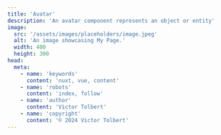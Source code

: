 ```yaml
---
title: 'Avatar'
description: 'An avatar component represents an object or entity'
image:
  src: '/assets/images/placeholders/image.jpeg'
  alt: 'An image showcasing My Page.'
  width: 400
  height: 300
head:
  meta:
    - name: 'keywords'
      content: 'nuxt, vue, content'
    - name: 'robots'
      content: 'index, follow'
    - name: 'author'
      content: 'Victor Tolbert'
    - name: 'copyright'
      content: '© 2024 Victor Tolbert'
---
```

